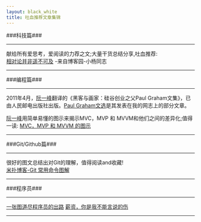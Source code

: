 ```yaml
---
layout: black_white
title: 吐血推荐文章集锦
---
```


###科技篇###

------

献给所有爱思考，爱阅读的力荐之文;大量干货总结分享,吐血推荐:  
[相对论并非遥不可及](http://www.cnblogs.com/yangpf/p/4148488.html) -来自博客园-小杨同志

------

###编程篇###

------
2011年4月，[阮一峰](http://www.ruanyifeng.com/home.html)翻译的《黑客与画家：硅谷创业之父Paul Graham文集》，已由人民邮电出版社出版。[Paul Graham文选](http://www.ruanyifeng.com/docs/pg/)是其发表在我的网志上的部分文章。

[阮一峰](http://www.ruanyifeng.com/home.html)用简单易懂的图示来揭示MVC，MVP 和 MVVM和他们之间的差异化;值得一读:
[MVC，MVP 和 MVVM 的图示](http://www.ruanyifeng.com/blog/2015/02/mvcmvp_mvvm.html)

------

###Git/Github篇###

------
很好的图文总结出对Git的理解，值得阅读and收藏!   
[米扑博客-Git 常用命令图解](http://blog.mimvp.com/2015/02/git-commands-commonly-used-graphic/)

------

###程序员###

------

[一张图道尽程序员的出路](http://blog.jobbole.com/83264/)
[薪资，你是我不能言说的伤](http://blog.jobbole.com/83992/)

------